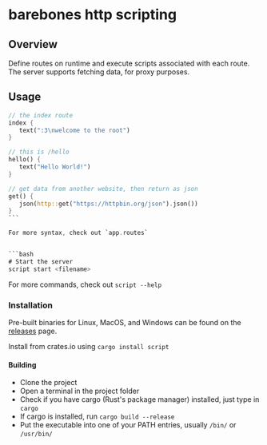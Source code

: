# barebones http scripting

## Overview

Define routes on runtime and execute scripts associated with each route. The server supports fetching data, for proxy purposes.

## Usage

````rust
// the index route
index {
   text(":3\nwelcome to the root")
}

// this is /hello
hello() {
   text("Hello World!")
}

// get data from another website, then return as json
get() {
   json(http::get("https://httpbin.org/json").json())
}
```

For more syntax, check out `app.routes`


```bash
# Start the server
script start <filename>
````

For more commands, check out `script --help`

### Installation

Pre-built binaries for Linux, MacOS, and Windows can be found on the [releases](releases) page.

Install from crates.io using `cargo install script`

#### Building

- Clone the project
- Open a terminal in the project folder
- Check if you have cargo (Rust's package manager) installed, just type in `cargo`
- If cargo is installed, run `cargo build --release`
- Put the executable into one of your PATH entries, usually `/bin/` or `/usr/bin/`

